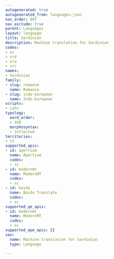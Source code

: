 ```yaml
---
autogenerated: true
autogenerated_from: languages.json
nav_order: 997
nav_exclude: true
parent: Languages
layout: language
title: Sardinian
description: Machine translation for Sardinian
codes:
- sc
- srd
- sro
- src
names:
- Sardinian
family:
- slug: romance
  name: Romance
- slug: indo-european
  name: Indo-European
scripts:
- Latn
typology:
  word_order:
  - SVO
  morphosyntax:
  - inflected
territories:
- it
supported_apis:
- id: apertium
  name: Apertium
  codes:
  - sc
- id: modernmt
  name: ModernMT
  codes:
  - sc
- id: baidu
  name: Baidu Translate
  codes:
  - sc
supported_qe_apis:
- id: modernmt
  name: ModernMT
  codes:
  - sc
supported_ape_apis: []
seo:
  name: Machine translation for Sardinian
  type: Language

---
```


